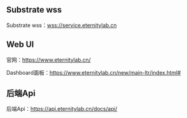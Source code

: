 ## Substrate wss

Substrate wss：<wss://service.eternitylab.cn>

## Web UI

官网：https://www.eternitylab.cn/

Dashboard面板：https://www.eternitylab.cn/new/main-ltr/index.html#

## 后端Api

后端Api：https://api.eternitylab.cn/docs/api/